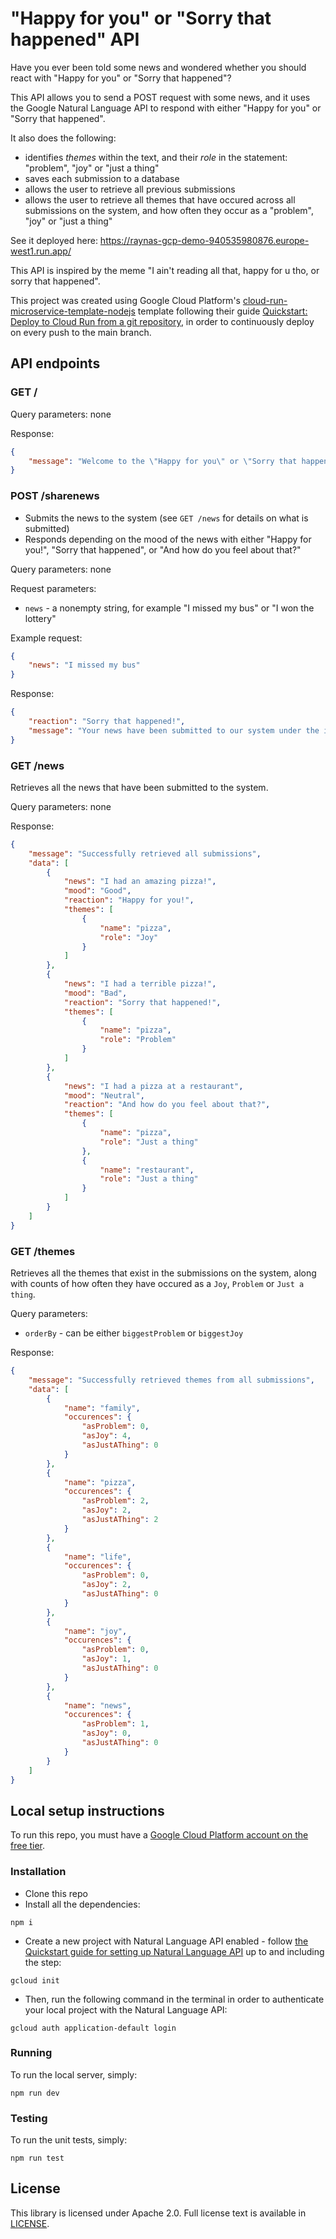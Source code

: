 # "Happy for you" or "Sorry that happened" API
Have you ever been told some news and wondered whether you should react with "Happy for you" or "Sorry that happened"?

This API allows you to send a POST request with some news, and it uses the Google Natural Language API to respond with either "Happy for you" or "Sorry that happened".

It also does the following:
- identifies _themes_ within the text, and their _role_ in the statement: "problem", "joy" or "just a thing"
- saves each submission to a database
- allows the user to retrieve all previous submissions
- allows the user to retrieve all themes that have occured across all submissions on the system, and how often they occur as a "problem", "joy" or "just a thing"

See it deployed here: https://raynas-gcp-demo-940535980876.europe-west1.run.app/

This API is inspired by the meme "I ain't reading all that, happy for u tho, or sorry that happened".

This project was created using Google Cloud Platform's [cloud-run-microservice-template-nodejs](https://github.com/GoogleCloudPlatform/cloud-run-microservice-template-nodejs) template following their guide [Quickstart: Deploy to Cloud Run from a git repository](https://cloud.google.com/run/docs/quickstarts/deploy-continuously), in order to continuously deploy on every push to the main branch.

## API endpoints

### GET /

Query parameters: none

Response:

```json
{
    "message": "Welcome to the \"Happy for you\" or \"Sorry that happened\" API! Feel free to share your happy or sad news using the POST /sharenews endpoint under the JSON property \"news\"."
}
```

### POST /sharenews
- Submits the news to the system (see `GET /news` for details on what is submitted)
- Responds depending on the mood of the news with either "Happy for you!", "Sorry that happened", or "And how do you feel about that?"

Query parameters: none

Request parameters:
- `news` - a nonempty string, for example "I missed my bus" or "I won the lottery"

Example request:
```json
{
    "news": "I missed my bus"
}
```

Response:
```json
{
    "reaction": "Sorry that happened!",
    "message": "Your news have been submitted to our system under the id KsR0GtX6B8mLkbOFWp3Y"
}
```

### GET /news
Retrieves all the news that have been submitted to the system.

Query parameters: none

Response:
```json
{
    "message": "Successfully retrieved all submissions",
    "data": [
        {
            "news": "I had an amazing pizza!",
            "mood": "Good",
            "reaction": "Happy for you!",
            "themes": [
                {
                    "name": "pizza",
                    "role": "Joy"
                }
            ]
        },
        {
            "news": "I had a terrible pizza!",
            "mood": "Bad",
            "reaction": "Sorry that happened!",
            "themes": [
                {
                    "name": "pizza",
                    "role": "Problem"
                }
            ]
        },
        {
            "news": "I had a pizza at a restaurant",
            "mood": "Neutral",
            "reaction": "And how do you feel about that?",
            "themes": [
                {
                    "name": "pizza",
                    "role": "Just a thing"
                },
                {
                    "name": "restaurant",
                    "role": "Just a thing"
                }
            ]
        }
    ]
}
```

### GET /themes
Retrieves all the themes that exist in the submissions on the system, along with counts of how often they have occured as a `Joy`, `Problem` or `Just a thing`.

Query parameters: 
 - `orderBy` - can be either `biggestProblem` or `biggestJoy`

Response:
```json
{
    "message": "Successfully retrieved themes from all submissions",
    "data": [
        {
            "name": "family",
            "occurences": {
                "asProblem": 0,
                "asJoy": 4,
                "asJustAThing": 0
            }
        },
        {
            "name": "pizza",
            "occurences": {
                "asProblem": 2,
                "asJoy": 2,
                "asJustAThing": 2
            }
        },
        {
            "name": "life",
            "occurences": {
                "asProblem": 0,
                "asJoy": 2,
                "asJustAThing": 0
            }
        },
        {
            "name": "joy",
            "occurences": {
                "asProblem": 0,
                "asJoy": 1,
                "asJustAThing": 0
            }
        },
        {
            "name": "news",
            "occurences": {
                "asProblem": 1,
                "asJoy": 0,
                "asJustAThing": 0
            }
        }
    ]
}
```

## Local setup instructions

To run this repo, you must have a [Google Cloud Platform account on the free tier](https://cloud.google.com/free).

### Installation

- Clone this repo
- Install all the dependencies:
```
npm i
```
- Create a new project with Natural Language API enabled - follow [the Quickstart guide for setting up Natural Language API](https://cloud.google.com/natural-language/docs/setup) up to and including the step:
```
gcloud init
```
- Then, run the following command in the terminal in order to authenticate your local project with the Natural Language API:
```
gcloud auth application-default login
```

### Running
To run the local server, simply:
```
npm run dev
```

### Testing
To run the unit tests, simply:
```
npm run test
```

## License

This library is licensed under Apache 2.0. Full license text is available in [LICENSE](LICENSE).
